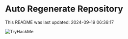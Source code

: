 # Auto Regenerate Repository

This README was last updated: 2024-09-19 06:36:17

 ![TryHackMe](https://tryhackme.com/badge/533634)